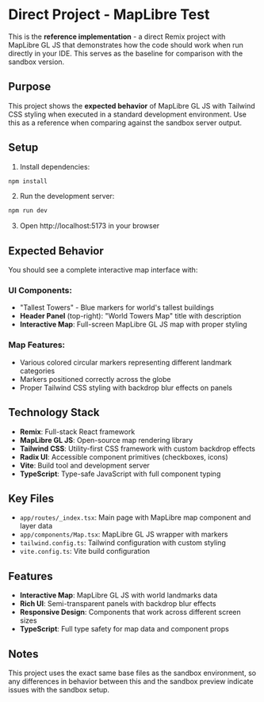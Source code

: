 # Direct Project - MapLibre Test

This is the **reference implementation** - a direct Remix project with MapLibre GL JS that demonstrates how the code should work when run directly in your IDE. This serves as the baseline for comparison with the sandbox version.

## Purpose

This project shows the **expected behavior** of MapLibre GL JS with Tailwind CSS styling when executed in a standard development environment. Use this as a reference when comparing against the sandbox server output.

## Setup

1. Install dependencies:

```bash
npm install
```

2. Run the development server:

```bash
npm run dev
```

3. Open http://localhost:5173 in your browser

## Expected Behavior

You should see a complete interactive map interface with:

### UI Components:

- "Tallest Towers" - Blue markers for world's tallest buildings
- **Header Panel** (top-right): "World Towers Map" title with description
- **Interactive Map**: Full-screen MapLibre GL JS map with proper styling

### Map Features:

- Various colored circular markers representing different landmark categories
- Markers positioned correctly across the globe
- Proper Tailwind CSS styling with backdrop blur effects on panels

## Technology Stack

- **Remix**: Full-stack React framework
- **MapLibre GL JS**: Open-source map rendering library
- **Tailwind CSS**: Utility-first CSS framework with custom backdrop effects
- **Radix UI**: Accessible component primitives (checkboxes, icons)
- **Vite**: Build tool and development server
- **TypeScript**: Type-safe JavaScript with full component typing

## Key Files

- `app/routes/_index.tsx`: Main page with MapLibre map component and layer data
- `app/components/Map.tsx`: MapLibre GL JS wrapper with markers
- `tailwind.config.ts`: Tailwind configuration with custom styling
- `vite.config.ts`: Vite build configuration

## Features

- **Interactive Map**: MapLibre GL JS with world landmarks data
- **Rich UI**: Semi-transparent panels with backdrop blur effects
- **Responsive Design**: Components that work across different screen sizes
- **TypeScript**: Full type safety for map data and component props

## Notes

This project uses the exact same base files as the sandbox environment, so any differences in behavior between this and the sandbox preview indicate issues with the sandbox setup.
